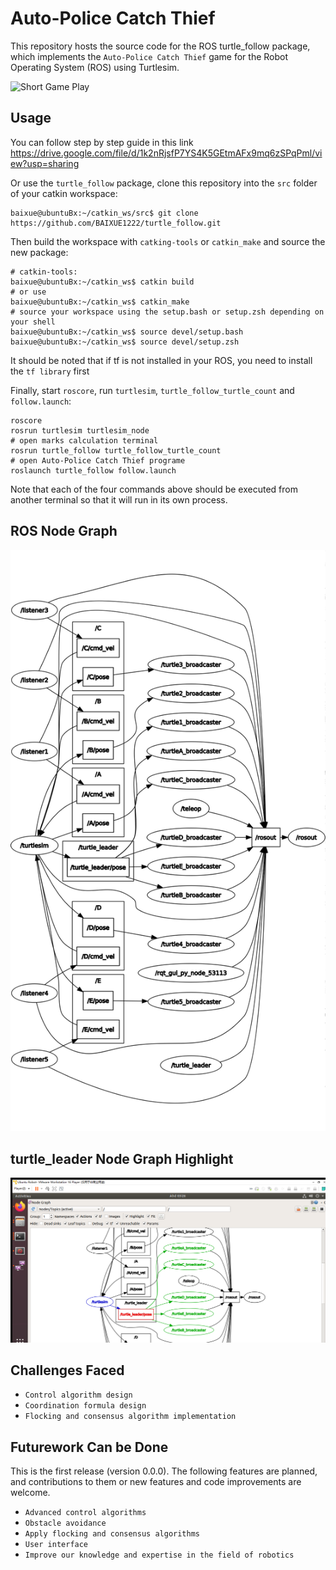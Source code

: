 # Auto-Police Catch Thief

This repository hosts the source code for the ROS turtle_follow package, which implements the `Auto-Police Catch Thief` game for the Robot Operating System (ROS) using Turtlesim.

![Short Game Play](docs/Auto-Police_Catch_Thief.gif)

## Usage
You can follow step by step guide in this link
https://drive.google.com/file/d/1k2nRjsfP7YS4K5GEtmAFx9mq6zSPqPml/view?usp=sharing

Or use the `turtle_follow` package, clone this repository into the `src` folder of your catkin workspace:

```console
baixue@ubuntuBx:~/catkin_ws/src$ git clone https://github.com/BAIXUE1222/turtle_follow.git
```

Then build the workspace with `catking-tools` or `catkin_make` and source the new package:

```console
# catkin-tools:
baixue@ubuntuBx:~/catkin_ws$ catkin build
# or use
baixue@ubuntuBx:~/catkin_ws$ catkin_make
# source your workspace using the setup.bash or setup.zsh depending on your shell
baixue@ubuntuBx:~/catkin_ws$ source devel/setup.bash
baixue@ubuntuBx:~/catkin_ws$ source devel/setup.zsh
```
It should be noted that if tf is not installed in your ROS, you need to install the `tf library` first

Finally, start `roscore`, run `turtlesim`, `turtle_follow_turtle_count` and `follow.launch`:

```console
roscore
rosrun turtlesim turtlesim_node
# open marks calculation terminal
rosrun turtle_follow turtle_follow_turtle_count  
# open Auto-Police Catch Thief programe
roslaunch turtle_follow follow.launch   
```

Note that each of the four commands above should be executed from another terminal so that it will run in its own process.


## ROS Node Graph

![rqt node graph](docs/rosgraph3.png)

## turtle_leader Node Graph Highlight
![rqt node graph](docs/turtle_leader_topic.png)

## Challenges Faced
- `Control algorithm design`
- `Coordination formula design`
- `Flocking and consensus algorithm implementation`

## Futurework Can be Done
This is the first release (version 0.0.0). The following features are planned, and contributions to them or new features and code improvements are welcome.

- `Advanced control algorithms`
- `Obstacle avoidance`
- `Apply flocking and consensus algorithms`
- `User interface`
- `Improve our knowledge and expertise in the field of robotics`
